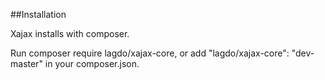 ##Installation

Xajax installs with composer.

Run composer require lagdo/xajax-core, or add "lagdo/xajax-core": "dev-master" in your composer.json. 
 


